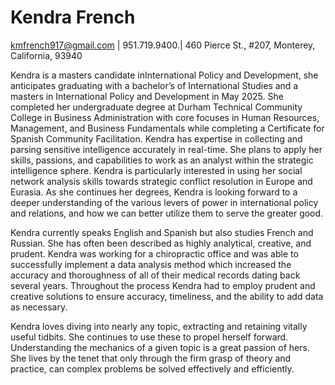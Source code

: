# Kendra French
[kmfrench917@gmail.com](mailto:kmfrench917@gmail.com) | 951.719.9400.| 460 Pierce St., #207, Monterey, California, 93940

Kendra is a masters candidate inInternational Policy and Development, she anticipates
graduating with a bachelor’s of International Studies and a masters in International Policy and
Development in May 2025. She completed her undergraduate degree at Durham Technical
Community College in Business Administration with core focuses in Human Resources,
Management, and Business Fundamentals while completing a Certificate for Spanish
Community Facilitation. Kendra has expertise in collecting and parsing sensitive intelligence
accurately in real-time. She plans to apply her skills, passions, and capabilities to work as an
analyst within the strategic intelligence sphere. Kendra is particularly interested in using her
social network analysis skills towards strategic conflict resolution in Europe and Eurasia. As she
continues her degrees, Kendra is looking forward to a deeper understanding of the various levers
of power in international policy and relations, and how we can better utilize them to serve the
greater good.

Kendra currently speaks English and Spanish but also studies French and Russian. She
has often been described as highly analytical, creative, and prudent. Kendra was working for a
chiropractic office and was able to successfully implement a data analysis method which
increased the accuracy and thoroughness of all of their medical records dating back several
years. Throughout the process Kendra had to employ prudent and creative solutions to ensure
accuracy, timeliness, and the ability to add data as necessary.

Kendra loves diving into nearly any topic, extracting and retaining vitally useful tidbits.
She continues to use these to propel herself forward. Understanding the mechanics of a given
topic is a great passion of hers. She lives by the tenet that only through the firm grasp of theory
and practice, can complex problems be solved effectively and efficiently.